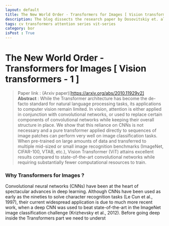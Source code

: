 ```yaml
---
layout: default
title: The New World Order - Transformers for Images [ Vision transformers - 1 ] 
description: The blog dissects the research paper by Dosovitskiy et. al on vision transformers
tags: cv transformers attention series vit-series
category: bor
isPost : True
---
```

# The New World Order - Transformers for Images [ Vision transformers - 1 ]

> Paper link : (Arxiv paper)[https://arxiv.org/abs/2010.11929v2] <br>
> __Abstract__ : While the Transformer architecture has become the de-facto standard for natural language processing tasks, its applications to computer vision remain limited. In vision, attention is either applied in conjunction with convolutional networks, or used to replace certain components of convolutional networks while keeping their overall structure in place. We show that this reliance on CNNs is not necessary and a pure transformer applied directly to sequences of image patches can perform very well on image classification tasks. When pre-trained on large amounts of data and transferred to multiple mid-sized or small image recognition benchmarks (ImageNet, CIFAR-100, VTAB, etc.), Vision Transformer (ViT) attains excellent results compared to state-of-the-art convolutional networks while requiring substantially fewer computational resources to train.


### Why Transformers for Images ?
Convolutional neural networks (CNNs) have been at the heart of spectacular advances in deep learning. Although CNNs have been used as early as the nineties to solve character recognition tasks (Le Cun et al., 1997), their current widespread application is due to much more recent work, when a deep CNN was used to beat state-of-the-art in the ImageNet image classification challenge (Krizhevsky et al., 2012). Before going deep inside the Transformers part we need to underst  

